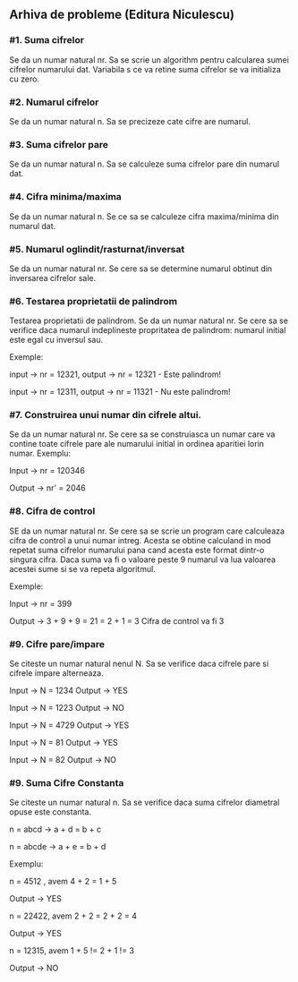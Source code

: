 ## Arhiva de probleme (Editura Niculescu)

### #1. Suma cifrelor
Se da un numar natural nr. Sa se scrie un algorithm pentru calcularea sumei cifrelor numarului dat. Variabila s ce va retine suma cifrelor se va initializa cu zero.

### #2. Numarul cifrelor
Se da un numar natural n. Sa se precizeze cate cifre are numarul.

### #3. Suma cifrelor pare
Se da un numar natural n. Sa se calculeze suma cifrelor pare din numarul dat.

### #4. Cifra minima/maxima
Se da un numar natural n. Se ce sa se calculeze cifra maxima/minima din numarul dat.

### #5. Numarul oglindit/rasturnat/inversat
Se da un numar natural nr. Se cere sa se determine numarul obtinut din inversarea cifrelor sale.

### #6. Testarea proprietatii de palindrom
Testarea proprietatii de palindrom. Se da un numar natural nr. Se cere sa se verifice daca numarul indeplineste propritatea de palindrom: numarul initial este
egal cu inversul sau.

Exemple: 

input -> nr = 12321, output -> nr = 12321 - Este palindrom!

input -> nr = 12311, output -> nr = 11321 - Nu este palindrom!
             

### #7. Construirea unui numar din cifrele altui.

Se da un numar natural nr. Se cere sa se construiasca un numar care va contine toate cifrele pare ale numarului initial in ordinea aparitiei lorin numar. 
Exemplu: 

Input -> nr = 120346 

Output -> nr' = 2046

### #8. Cifra de control
SE da un numar natural nr. Se cere sa se scrie un program care calculeaza cifra de control a unui numar intreg. Acesta
se obtine calculand in mod repetat suma cifrelor numarului pana cand acesta este format dintr-o singura cifra. Daca suma va fi o valoare
peste 9 numarul va lua valoarea acestei sume si se va repeta algoritmul.

Exemple:

Input -> nr = 399 

Output -> 3 + 9 + 9 = 21 = 2 + 1 = 3 Cifra de control va fi 3

### #9. Cifre pare/impare
Se citeste un numar natural nenul N. Sa se verifice daca cifrele pare si cifrele
impare alterneaza.

Input -> N = 1234
Output -> YES

Input -> N = 1223
Output -> NO

Input -> N = 4729
Output -> YES

Input -> N = 81
Output -> YES

Input -> N = 82
Output -> NO

### #9. Suma Cifre Constanta 

Se citeste un numar natural n. Sa se verifice daca suma cifrelor diametral opuse este constanta.

n = abcd -> a + d = b + c

n = abcde -> a + e = b + d

Exemplu:

n = 4512 , avem 4 + 2 = 1 + 5

Output -> YES

n = 22422, avem 2 + 2 = 2 + 2 = 4

Output -> YES

n = 12315, avem 1 + 5 != 2 + 1 != 3

Output -> NO

